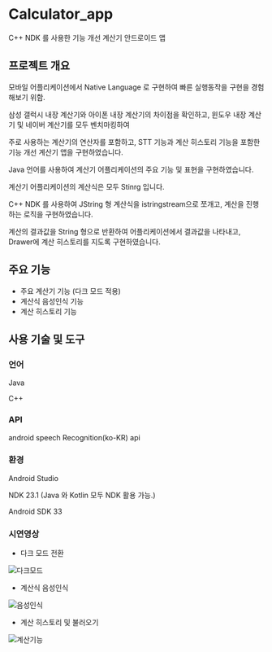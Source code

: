 # Calculator_app
C++ NDK 를 사용한 기능 개선 계산기 안드로이드 앱


## 프로젝트 개요

모바일 어플리케이션에서 Native Language 로 구현하여 빠른 실행동작을 구현을 경험해보기 위함.

삼성 갤럭시 내장 계산기와 아이폰 내장 계산기의 차이점을 확인하고, 윈도우 내장 계산기 및 네이버 계산기를 모두 벤치마킹하여

주로 사용하는 계산기의 연산자를 포함하고, STT 기능과 계산 히스토리 기능을 포함한 기능 개선 계산기 앱을 구현하였습니다.

Java 언어를 사용하여 계산기 어플리케이션의 주요 기능 및 표현을 구현하였습니다.

계산기 어플리케이션의 계산식은 모두 Stinrg 입니다.

C++ NDK 를 사용하여 JString 형 계산식을 istringstream으로 쪼개고, 계산을 진행하는 로직을 구현하였습니다.

계산의 결과값을 String 형으로 반환하여 어플리케이션에서 결과값을 나타내고, Drawer에 계산 히스토리를 지도록 구현하였습니다.

## 주요 기능

- 주요 계산기 기능 (다크 모드 적용)
- 계산식 음성인식 기능
- 계산 히스토리 기능

## 사용 기술 및 도구
### 언어
Java

C++

### API

android speech Recognition(ko-KR) api

### 환경
Android Studio

NDK 23.1 (Java 와 Kotlin 모두 NDK 활용 가능.)

Android SDK 33

### 시연영상
- 다크 모드 전환
  
![다크모드](https://github.com/Kimdeokryun/Calculator_app/assets/96904134/3d82a389-3c7c-4bf6-bfd6-5c6358dcf608)

  
- 계산식 음성인식
  
![음성인식](https://github.com/Kimdeokryun/Calculator_app/assets/96904134/90ce8c5d-ae98-4fca-8e75-44735ca2dc08)

  
- 계산 히스토리 및 불러오기
  
![계산기능](https://github.com/Kimdeokryun/Calculator_app/assets/96904134/14e67a88-7f50-46fe-9348-0fd30ed5a652)


